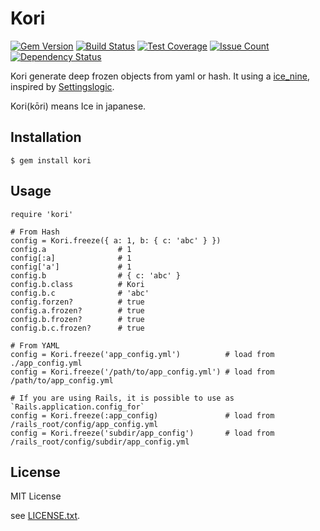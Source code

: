 # Kori

[![Gem Version](https://badge.fury.io/rb/kori.svg)](https://badge.fury.io/rb/kori)
[![Build Status](https://travis-ci.org/nalabjp/kori.svg?branch=master)](https://travis-ci.org/nalabjp/kori)
[![Test Coverage](https://codeclimate.com/github/nalabjp/kori/badges/coverage.svg)](https://codeclimate.com/github/nalabjp/kori/coverage)
[![Issue Count](https://codeclimate.com/github/nalabjp/kori/badges/issue_count.svg)](https://codeclimate.com/github/nalabjp/kori)
[![Dependency Status](https://gemnasium.com/nalabjp/kori.svg)](https://gemnasium.com/nalabjp/kori)

Kori generate deep frozen objects from yaml or hash.
It using a [ice_nine](https://github.com/dkubb/ice_nine), inspired by [Settingslogic](https://github.com/settingslogic/settingslogic).

Kori(kōri) means Ice in japanese.

## Installation

    $ gem install kori

## Usage

    require 'kori'

    # From Hash
    config = Kori.freeze({ a: 1, b: { c: 'abc' } })
    config.a                # 1
    config[:a]              # 1
    config['a']             # 1
    config.b                # { c: 'abc' }
    config.b.class          # Kori
    config.b.c              # 'abc'
    config.forzen?          # true
    config.a.frozen?        # true
    config.b.frozen?        # true
    config.b.c.frozen?      # true

    # From YAML
    config = Kori.freeze('app_config.yml')          # load from ./app_config.yml
    config = Kori.freeze('/path/to/app_config.yml') # load from /path/to/app_config.yml

    # If you are using Rails, it is possible to use as `Rails.application.config_for`
    config = Kori.freeze(:app_config)               # load from /rails_root/config/app_config.yml
    config = Kori.freeze('subdir/app_config')       # load from /rails_root/config/subdir/app_config.yml

## License

MIT License

see [LICENSE.txt](https://github.com/nalabjp/kori/blob/master/LICENSE.txt).

